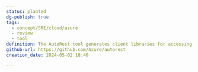 ```yaml
---
status: planted
dg-publish: true
tags:
  - concept/SRE/cloud/azure
  - review
  - tool
definition: The AutoRest tool generates client libraries for accessing RESTful web services. Input to AutoRest is a spec that describes the REST API using the OpenAPI Specification format.
github-url: https://github.com/Azure/autorest
creation_date: 2024-05-02 18:40

---
```

